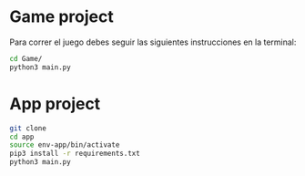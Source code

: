 # Game project

Para correr el juego debes seguir las siguientes instrucciones en la terminal:

```sh
cd Game/
python3 main.py
```
# App project

```sh
git clone
cd app
source env-app/bin/activate
pip3 install -r requirements.txt
python3 main.py
```